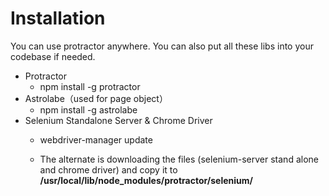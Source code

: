 # Installation
You can use protractor anywhere. You can also put all these libs into your codebase if needed.

- Protractor
	- npm install -g protractor
- Astrolabe（used for page object）
	- npm install -g astrolabe
- Selenium Standalone Server & Chrome Driver		
	- webdriver-manager update

	- The alternate is downloading the files (selenium-server stand alone and chrome driver) and 	copy it to **/usr/local/lib/node_modules/protractor/selenium/** 
